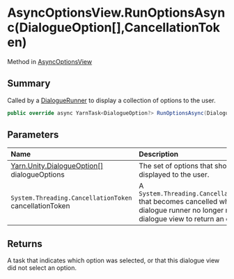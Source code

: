 # AsyncOptionsView.RunOptionsAsync(DialogueOption[],CancellationToken)

Method in [AsyncOptionsView](/docs/api/csharp/yarn.unity.asyncoptionsview.md)

## Summary


Called by a  <a href="yarn.unity.dialoguerunner.md">DialogueRunner</a>  to display a collection of
options to the user. 


```csharp
public override async YarnTask<DialogueOption?> RunOptionsAsync(DialogueOption[] dialogueOptions, CancellationToken cancellationToken)
```

## Parameters

|Name|Description|
|:---|:---|
|[Yarn.Unity.DialogueOption\[\]](/docs/api/csharp/yarn.unity.dialogueoption.md) dialogueOptions|The set of options that should be displayed to the user.|
|`System.Threading.CancellationToken` cancellationToken|A  <code>System.Threading.CancellationToken</code>  that becomes cancelled when the dialogue runner no longer needs this dialogue view to return an option.|

## Returns

A task that indicates which option was selected, or that this dialogue view did not select an option.

